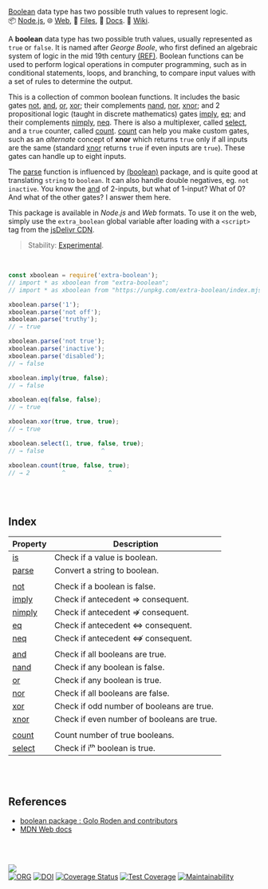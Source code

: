 [Boolean] data type has two possible truth values to represent logic.<br>
📦 [Node.js](https://www.npmjs.com/package/extra-boolean),
🌐 [Web](https://www.npmjs.com/package/extra-boolean.web),
📜 [Files](https://unpkg.com/extra-boolean/),
📰 [Docs](https://nodef.github.io/extra-boolean/).
📘 [Wiki](https://github.com/nodef/extra-boolean/wiki/).

A **boolean** data type has two possible truth values, usually represented as
`true` or `false`. It is named after *George Boole*, who first defined an
algebraic system of logic in the mid 19th century [(REF)][01wiki]. Boolean
functions can be used to perform logical operations in computer programming,
such as in conditional statements, loops, and branching, to compare input values
with a set of rules to determine the output.

This is a collection of common boolean functions. It includes
the basic gates [not], [and], [or], [xor]; their complements [nand], [nor],
[xnor]; and 2 propositional logic (taught in discrete mathematics) gates
[imply], [eq]; and their complements [nimply], [neq]. There is also a
multiplexer, called [select], and a `true` counter, called [count]. [count]
can help you make custom gates, such as an *alternate* concept of **xnor**
which returns `true` only if all inputs are the same (standard [xnor] returns
`true` if even inputs are `true`). These gates can handle up to eight inputs.

The [parse] function is influenced by [(boolean)] package, and is quite good at
translating `string` to `boolean`. It can also handle double negatives, eg.
`not inactive`. You know the [and] of 2-inputs, but what of 1-input? What of 0?
And what of the other gates? I answer them here.

This package is available in *Node.js* and *Web* formats. To use it on the web,
simply use the `extra_boolean` global variable after loading with a `<script>`
tag from the [jsDelivr CDN].

[01wiki]: https://en.wikipedia.org/wiki/Boolean_data_type
[Boolean]: https://developer.mozilla.org/en-US/docs/Web/JavaScript/Reference/Global_Objects/Boolean
[(boolean)]: https://www.npmjs.com/package/boolean
[jsDelivr CDN]: https://cdn.jsdelivr.net/npm/extra-boolean.web/index.js

> Stability: [Experimental](https://www.youtube.com/watch?v=L1j93RnIxEo).

<br>

```javascript
const xboolean = require('extra-boolean');
// import * as xboolean from "extra-boolean";
// import * as xboolean from "https://unpkg.com/extra-boolean/index.mjs"; (deno)

xboolean.parse('1');
xboolean.parse('not off');
xboolean.parse('truthy');
// → true

xboolean.parse('not true');
xboolean.parse('inactive');
xboolean.parse('disabled');
// → false

xboolean.imply(true, false);
// → false

xboolean.eq(false, false);
// → true

xboolean.xor(true, true, true);
// → true

xboolean.select(1, true, false, true);
// → false                ^

xboolean.count(true, false, true);
// → 2         ^            ^
```

<br>
<br>


## Index

| Property | Description |
|  ----  |  ----  |
| [is] | Check if a value is boolean. |
| [parse] | Convert a string to boolean. |
|  |  |
| [not] | Check if a boolean is false. |
| [imply] | Check if antecedent ⇒ consequent. |
| [nimply] | Check if antecedent ⇏ consequent. |
| [eq] | Check if antecedent ⇔ consequent. |
| [neq] | Check if antecedent ⇎ consequent. |
|  |  |
| [and] | Check if all booleans are true. |
| [nand] | Check if any boolean is false. |
| [or] | Check if any boolean is true. |
| [nor] | Check if all booleans are false. |
| [xor] | Check if odd number of booleans are true. |
| [xnor] | Check if even number of booleans are true. |
|  |  |
| [count] | Count number of true booleans. |
| [select] | Check if iᵗʰ boolean is true. |

<br>
<br>


## References

- [boolean package : Golo Roden and contributors](https://developer.mozilla.org/en-US/docs/Web/JavaScript/Reference)
- [MDN Web docs](https://developer.mozilla.org/en-US/docs/Web/JavaScript/Reference)

<br>
<br>


[![](https://img.youtube.com/vi/6mMK6iSZsAs/maxresdefault.jpg)](https://www.youtube.com/watch?v=6mMK6iSZsAs)<br>
[![ORG](https://img.shields.io/badge/org-nodef-green?logo=Org)](https://nodef.github.io)
[![DOI](https://zenodo.org/badge/162931162.svg)](https://zenodo.org/badge/latestdoi/162931162)
[![Coverage Status](https://coveralls.io/repos/github/nodef/extra-boolean/badge.svg?branch=master)](https://coveralls.io/github/nodef/extra-boolean?branch=master)
[![Test Coverage](https://api.codeclimate.com/v1/badges/4df603a5ea361f324e9f/test_coverage)](https://codeclimate.com/github/nodef/extra-boolean/test_coverage)
[![Maintainability](https://api.codeclimate.com/v1/badges/4df603a5ea361f324e9f/maintainability)](https://codeclimate.com/github/nodef/extra-boolean/maintainability)


[is]: https://github.com/nodef/extra-boolean/wiki/is
[parse]: https://github.com/nodef/extra-boolean/wiki/parse
[not]: https://github.com/nodef/extra-boolean/wiki/not
[imply]: https://github.com/nodef/extra-boolean/wiki/imply
[nimply]: https://github.com/nodef/extra-boolean/wiki/nimply
[eq]: https://github.com/nodef/extra-boolean/wiki/eq
[neq]: https://github.com/nodef/extra-boolean/wiki/neq
[and]: https://github.com/nodef/extra-boolean/wiki/and
[nand]: https://github.com/nodef/extra-boolean/wiki/nand
[or]: https://github.com/nodef/extra-boolean/wiki/or
[nor]: https://github.com/nodef/extra-boolean/wiki/nor
[xor]: https://github.com/nodef/extra-boolean/wiki/xor
[xnor]: https://github.com/nodef/extra-boolean/wiki/xnor
[count]: https://github.com/nodef/extra-boolean/wiki/count
[select]: https://github.com/nodef/extra-boolean/wiki/select
